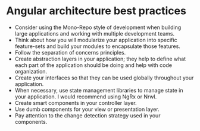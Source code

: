 # Angular architecture best practices 


* Consider using the Mono-Repo style of development when building large applications and working with multiple development teams.
* Think about how you will modularize your application into specific feature-sets and build your modules to encapsulate those features.
* Follow the separation of concerns principles.
* Create abstraction layers in your application; they help to define what each part of the application should be doing and help with code organization.
* Create your interfaces so that they can be used globally throughout your application.
* When necessary, use state management libraries to manage state in your application. I would recommend using NgRx or Nrwl.
* Create smart components in your controller layer.
* Use dumb components for your view or presentation layer.
* Pay attention to the change detection strategy used in your components.





